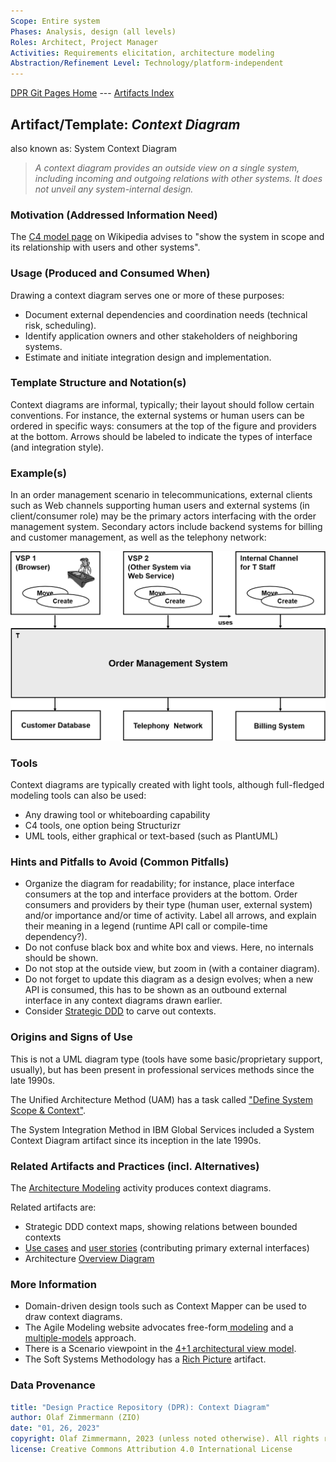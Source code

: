 ```yaml
---
Scope: Entire system
Phases: Analysis, design (all levels) 
Roles: Architect, Project Manager 
Activities: Requirements elicitation, architecture modeling 
Abstraction/Refinement Level: Technology/platform-independent
---
```


[DPR Git Pages Home](https://socadk.github.io/design-practice-repository) ---
[Artifacts Index](https://socadk.github.io/design-practice-repository/artifact-templates)


Artifact/Template: *Context Diagram*
------------------------------------
<!--Alternate names or candidate names) can be listed as "Also known as " here.-->
also known as: System Context Diagram

> *A context diagram provides an outside view on a single system, including incoming and outgoing relations with other systems. It does not unveil any system-internal design.*

### Motivation (Addressed Information Need) 
<!--Purpose -->

The [C4 model page](https://en.wikipedia.org/wiki/C4_model) on Wikipedia advises to "show the system in scope and its relationship with users and other systems".


### Usage (Produced and Consumed When)
<!--AA/AS/AE, must identify the producing role and the target audience-->

Drawing a context diagram serves one or more of these purposes: 

* Document external dependencies and coordination needs (technical risk, scheduling).
* Identify application owners and other stakeholders of neighboring systems.
* Estimate and initiate integration design and implementation.


### Template Structure and Notation(s)
<!-- What to do, artifact to produce; minimum, medium maximum diligence/verbosity (?)-->  

Context diagrams are informal, typically; their layout should follow certain conventions. For instance, the external systems or human users can be ordered in specific ways: consumers at the top of the figure and providers at the bottom. Arrows should be labeled to indicate the types of interface (and integration style). 

<!-- not sure: Could use IRP one? -->


### Example(s)
<!-- Must be concrete, ideally give three ones, one for each verbosity/fidelity level basic, medium, full-->

In an order management scenario in telecommunications, external clients such as Web channels supporting human users and external systems (in client/consumer role) may be the primary actors interfacing with the order management system. Secondary actors include backend systems for billing and customer management, as well as the telephony network:

![Context Diagram Example](./images/ZIO-ContextDiagramExample.png)

<!-- See C4 website for more examples. -->


### Tools
<!--From AA, should call out what one needs to be able to do on beginner, intermediate, advanced level; as a team -->

Context diagrams are typically created with light tools, although full-fledged modeling tools can also be used:

* Any drawing tool or whiteboarding capability
* C4 tools, one option being Structurizr
* UML tools, either graphical or text-based (such as PlantUML)


### Hints and Pitfalls to Avoid (Common Pitfalls)
<!--See ART, don’t overdo etc.-->

* Organize the diagram for readability; for instance, place interface consumers at the top and interface providers at the bottom. Order consumers and providers by their type (human user, external system) and/or importance and/or time of activity. Label all arrows, and explain their meaning in a legend (runtime API call or compile-time dependency?).
* Do not confuse black box and white box and views. Here, no internals should be shown.
* Do not stop at the outside view, but zoom in (with a container diagram).  
* Do not forget to update this diagram as a design evolves; when a new API is consumed, this has to be shown as an outbound external interface in any context diagrams drawn earlier.
* Consider [Strategic DDD](DPR-StrategicDDD.md) to carve out contexts.

### Origins and Signs of Use
<!-- From PLOPs and from AA-->
This is not a UML diagram type (tools have some basic/proprietary support, usually), but has been present in professional services methods since the late 1990s.

The Unified Architecture Method (UAM) has a task called ["Define System Scope & Context"](http://www.unified-am.com/UAM/index.htm#UAM/tasks/uam_define_system_scope_D6C3E23D.html).

The System Integration Method in IBM Global Services included a System Context Diagram artifact since its inception in the late 1990s.

<!-- TODO Wayback machine for IBM dW article? URI? [O] Student Project? Combo Crawler/Archive Lookup/Diffing? -->


### Related Artifacts and Practices (incl. Alternatives)
<!--in DPR/OLAF and elsewhere-->

The [Architecture Modeling](../activities/DPR-ArchitectureModeling.md) activity produces context diagrams.

Related artifacts are: 

* Strategic DDD context maps, showing relations between bounded contexts 
* [Use cases](DPR-UseCase.md) and [user stories](DPR-UserStory) (contributing primary external interfaces)
* Architecture [Overview Diagram](DPR-OverviewDiagram.md)


### More Information

* Domain-driven design tools such as Context Mapper can be used to draw context diagrams. 
* The Agile Modeling website advocates free-form[ modeling](http://agilemodeling.com/artifacts/freeForm.htm) and a [multiple-models](http://agilemodeling.com/artifacts/) approach. 
* There is a Scenario viewpoint in the [4+1 architectural view model](https://en.wikipedia.org/wiki/4%2B1_architectural_view_model). 
* The Soft Systems Methodology has a [Rich Picture](https://en.wikipedia.org/wiki/Rich_picture) artifact.

<!-- A proposal for Open and Lean Architecting Framework collecting important artifacts can be found on an [HSR FHO/OST web page](https://www.ifs.hsr.ch/index.php?id=13195&L=4). -->


### Data Provenance 

```yaml
title: "Design Practice Repository (DPR): Context Diagram"
author: Olaf Zimmermann (ZIO)
date: "01, 26, 2023"
copyright: Olaf Zimmermann, 2023 (unless noted otherwise). All rights reserved.
license: Creative Commons Attribution 4.0 International License
```